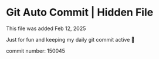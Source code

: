 # Git Auto Commit | Hidden File

This file was added Feb 12, 2025

Just for fun and keeping my daily git commit active 🤪

commit number: 150045
